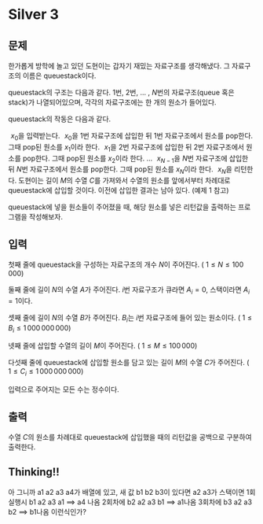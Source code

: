 # Silver 3

## 문제
한가롭게 방학에 놀고 있던 도현이는 갑자기 재밌는 자료구조를 생각해냈다. 그 자료구조의 이름은 queuestack이다.

queuestack의 구조는 다음과 같다. 
$1$번, 
$2$번, ... , 
$N$번의 자료구조(queue 혹은 stack)가 나열되어있으며, 각각의 자료구조에는 한 개의 원소가 들어있다.

queuestack의 작동은 다음과 같다.

 
$x_0$을 입력받는다.
 
$x_0$을 
$1$번 자료구조에 삽입한 뒤 
$1$번 자료구조에서 원소를 pop한다. 그때 pop된 원소를 
$x_1$이라 한다.
 
$x_1$을 
$2$번 자료구조에 삽입한 뒤 
$2$번 자료구조에서 원소를 pop한다. 그때 pop된 원소를 
$x_2$이라 한다.
...
 
$x_{N-1}$을 
$N$번 자료구조에 삽입한 뒤 
$N$번 자료구조에서 원소를 pop한다. 그때 pop된 원소를 
$x_N$이라 한다.
 
$x_N$을 리턴한다.
도현이는 길이 
$M$의 수열 
$C$를 가져와서 수열의 원소를 앞에서부터 차례대로 queuestack에 삽입할 것이다. 이전에 삽입한 결과는 남아 있다. (예제 
$1$ 참고)

queuestack에 넣을 원소들이 주어졌을 때, 해당 원소를 넣은 리턴값을 출력하는 프로그램을 작성해보자.

## 입력
첫째 줄에 queuestack을 구성하는 자료구조의 개수 
$N$이 주어진다. (
$1 \leq N \leq 100\,000$)

둘째 줄에 길이 
$N$의 수열 
$A$가 주어진다. 
$i$번 자료구조가 큐라면 
$A_i = 0$, 스택이라면 
$A_i = 1$이다.

셋째 줄에 길이 
$N$의 수열 
$B$가 주어진다. 
$B_i$는 
$i$번 자료구조에 들어 있는 원소이다. (
$1 \leq B_i \leq 1\,000\,000\,000$)

넷째 줄에 삽입할 수열의 길이 
$M$이 주어진다. (
$1 \leq M \leq 100\,000$)

다섯째 줄에 queuestack에 삽입할 원소를 담고 있는 길이 
$M$의 수열 
$C$가 주어진다. (
$1 \leq C_i \leq 1\,000\,000\,000$)

입력으로 주어지는 모든 수는 정수이다.

## 출력
수열 
$C$의 원소를 차례대로 queuestack에 삽입했을 때의 리턴값을 공백으로 구분하여 출력한다.

## Thinking!!
아 그니까 a1 a2 a3 a4가 배열에 있고, 새 값 b1 b2 b3이 있다면 a2 a3가 스택이면 1회 실행시 b1 a2 a3 a1 ==> a4 나옴
2회차에 b2 a2 a3 b1 ==> a1나옴 3회차에 b3 a2 a3 b2 ==> b1나옴 이런식인가?
